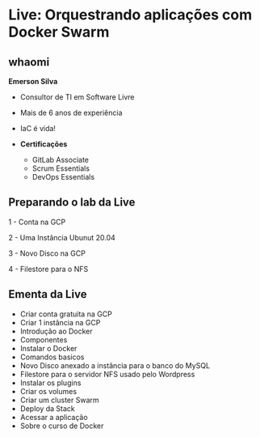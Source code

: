 # Live: Orquestrando aplicações com Docker Swarm


## whaomi

**Emerson Silva**

- Consultor de TI em Software Livre
- Mais de 6 anos de experiência
- IaC é vida! 

- **Certificações**
  - GitLab Associate
  - Scrum Essentials
  - DevOps Essentials

## Preparando o lab da Live

1 - Conta na GCP 

2 - Uma Instância Ubunut 20.04

3 - Novo Disco na GCP

4 - Filestore para o NFS


## Ementa da Live

- Criar conta gratuita na GCP
- Criar 1 instância na GCP
- Introdução ao Docker
- Componentes
- Instalar o Docker
- Comandos basicos
- Novo Disco anexado a instância para o banco do MySQL
- Filestore para o servidor NFS usado pelo Wordpress
- Instalar os plugins 
- Criar os volumes
- Criar um cluster Swarm
- Deploy da Stack
- Acessar a aplicação
- Sobre o curso de Docker

